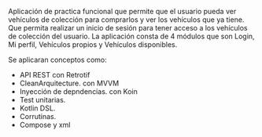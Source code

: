 Aplicación de practica funcional que permite que el usuario pueda ver vehículos de colección para comprarlos y ver los vehículos que ya tiene.
Que permita realizar un inicio de sesión para tener acceso a los vehículos de colección del usuario.
La aplicación consta de 4 módulos que son Login, Mi perfil, Vehículos propios y Vehículos disponibles.

Se aplicaran conceptos como:
  - API REST con Retrotif 
  - CleanArquitecture. con MVVM
  - Inyección de depndencias. con Koin
  - Test unitarias.
  - Kotlin DSL.
  - Corrutinas.
  - Compose y xml
